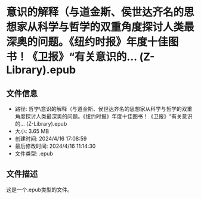 ﻿# 意识的解释（与道金斯、侯世达齐名的思想家从科学与哲学的双重角度探讨人类最深奥的问题。《纽约时报》年度十佳图书！《卫报》“有关意识的... (Z-Library).epub

## 文件信息
- 路径: 哲学\意识的解释（与道金斯、侯世达齐名的思想家从科学与哲学的双重角度探讨人类最深奥的问题。《纽约时报》年度十佳图书！《卫报》“有关意识的... (Z-Library).epub
- 大小: 3.65 MB
- 创建时间: 2024/4/16 17:08:59
- 最后修改时间: 2024/4/16 11:14:30
- 文件类型: .epub

## 文件描述
这是一个.epub类型的文件。

